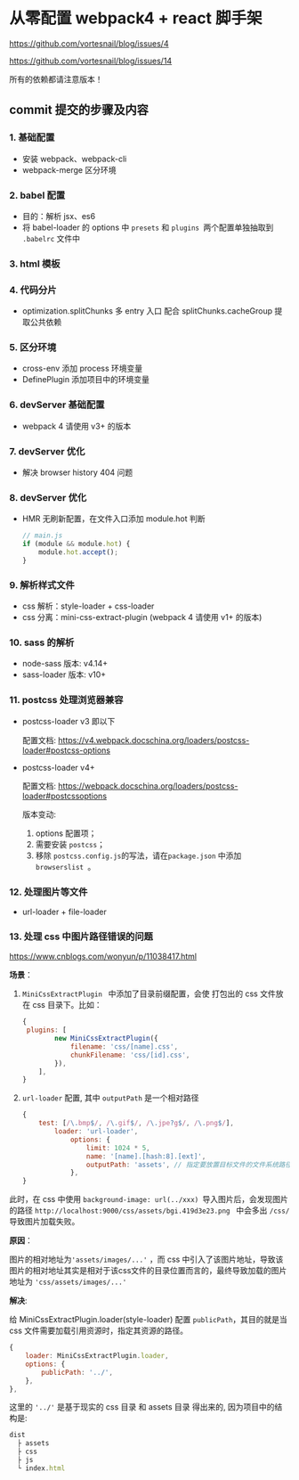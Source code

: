 # 从零配置 webpack4 + react 脚手架

https://github.com/vortesnail/blog/issues/4

https://github.com/vortesnail/blog/issues/14

所有的依赖都请注意版本！

## commit 提交的步骤及内容

### 1. 基础配置

- 安装 webpack、webpack-cli
- webpack-merge 区分环境

### 2. babel 配置

- 目的：解析 jsx、es6
- 将 babel-loader 的 options 中 `presets` 和 `plugins `两个配置单独抽取到 `.babelrc` 文件中

### 3. html 模板

### 4. 代码分片

- optimization.splitChunks
  多 entry 入口 配合 splitChunks.cacheGroup 提取公共依赖

### 5. 区分环境

- cross-env 添加 process 环境变量
- DefinePlugin 添加项目中的环境变量

### 6. devServer 基础配置

- webpack 4 请使用 v3+ 的版本

### 7. devServer 优化

- 解决 browser history 404 问题

### 8. devServer 优化

- HMR 无刷新配置，在文件入口添加 module.hot 判断

  ```js
  // main.js
  if (module && module.hot) {
      module.hot.accept();
  }
  ```

### 9. 解析样式文件

- css 解析：style-loader + css-loader
- css 分离：mini-css-extract-plugin (webpack 4 请使用 v1+ 的版本)

### 10. sass 的解析

- node-sass 版本: v4.14+
- sass-loader 版本: v10+

### 11. postcss 处理浏览器兼容

- postcss-loader v3 即以下

  配置文档: https://v4.webpack.docschina.org/loaders/postcss-loader#postcss-options 

- postcss-loader v4+

  配置文档: https://webpack.docschina.org/loaders/postcss-loader#postcssoptions 

  版本变动:

  1. options 配置项；
  2. 需要安装 `postcss`；
  3. 移除 `postcss.config.js`的写法，请在`package.json` 中添加 `browserslist `。

### 12. 处理图片等文件

- url-loader + file-loader

### 13. 处理 css 中图片路径错误的问题

https://www.cnblogs.com/wonyun/p/11038417.html

**场景**：

1. `MiniCssExtractPlugin ` 中添加了目录前缀配置，会使 打包出的 css 文件放在 css 目录下。比如：

   ```js
   {
   	plugins: [
           new MiniCssExtractPlugin({
               filename: 'css/[name].css',
               chunkFilename: 'css/[id].css',
           }),
       ],
   }
   ```

2. `url-loader` 配置, 其中 `outputPath` 是一个相对路径

   ```js
   {
       test: [/\.bmp$/, /\.gif$/, /\.jpe?g$/, /\.png$/],
           loader: 'url-loader',
               options: {
                   limit: 1024 * 5,
                   name: '[name].[hash:8].[ext]',
                   outputPath: 'assets', // 指定要放置目标文件的文件系统路径, 即 'dist' 目录下的路径
               },
   }
   ```

此时，在 css 中使用 `background-image: url(../xxx) `导入图片后，会发现图片的路径 `http://localhost:9000/css/assets/bgi.419d3e23.png ` 中会多出  `/css/` 导致图片加载失败。

**原因**：

图片的相对地址为`'assets/images/...'` ，而 css 中引入了该图片地址，导致该图片的相对地址其实是相对于该css文件的目录位置而言的，最终导致加载的图片地址为 `'css/assets/images/...'`

**解决**:

给 MiniCssExtractPlugin.loader(style-loader) 配置 `publicPath`，其目的就是当 css 文件需要加载引用资源时，指定其资源的路径。

```js
{
    loader: MiniCssExtractPlugin.loader,
    options: {
        publicPath: '../',
    },
},
```

这里的 `'../'` 是基于现实的 css 目录 和 assets 目录 得出来的, 因为项目中的结构是:

```js
dist
  ├ assets
  ├ css
  ├ js
  └ index.html
```